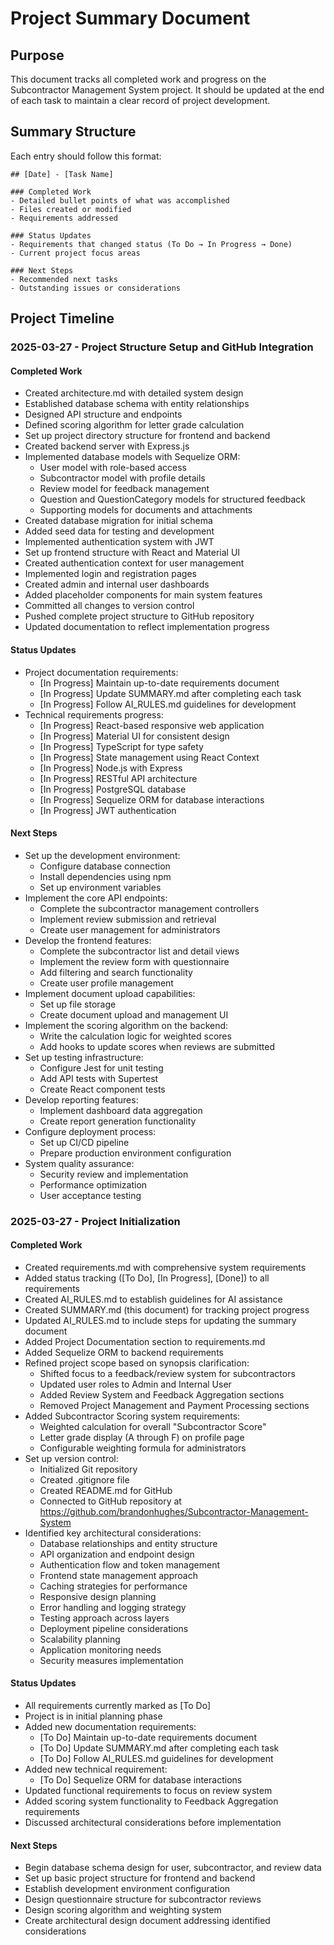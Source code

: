 # Project Summary Document

## Purpose
This document tracks all completed work and progress on the Subcontractor Management System project. It should be updated at the end of each task to maintain a clear record of project development.

## Summary Structure
Each entry should follow this format:

```
## [Date] - [Task Name]

### Completed Work
- Detailed bullet points of what was accomplished
- Files created or modified
- Requirements addressed

### Status Updates
- Requirements that changed status (To Do → In Progress → Done)
- Current project focus areas

### Next Steps
- Recommended next tasks
- Outstanding issues or considerations
```

## Project Timeline

### 2025-03-27 - Project Structure Setup and GitHub Integration

#### Completed Work
- Created architecture.md with detailed system design
- Established database schema with entity relationships
- Designed API structure and endpoints
- Defined scoring algorithm for letter grade calculation
- Set up project directory structure for frontend and backend
- Created backend server with Express.js
- Implemented database models with Sequelize ORM:
  - User model with role-based access
  - Subcontractor model with profile details
  - Review model for feedback management
  - Question and QuestionCategory models for structured feedback
  - Supporting models for documents and attachments
- Created database migration for initial schema
- Added seed data for testing and development
- Implemented authentication system with JWT
- Set up frontend structure with React and Material UI
- Created authentication context for user management
- Implemented login and registration pages
- Created admin and internal user dashboards
- Added placeholder components for main system features
- Committed all changes to version control
- Pushed complete project structure to GitHub repository
- Updated documentation to reflect implementation progress

#### Status Updates
- Project documentation requirements:
  - [In Progress] Maintain up-to-date requirements document
  - [In Progress] Update SUMMARY.md after completing each task
  - [In Progress] Follow AI_RULES.md guidelines for development
- Technical requirements progress:
  - [In Progress] React-based responsive web application
  - [In Progress] Material UI for consistent design
  - [In Progress] TypeScript for type safety
  - [In Progress] State management using React Context
  - [In Progress] Node.js with Express
  - [In Progress] RESTful API architecture
  - [In Progress] PostgreSQL database
  - [In Progress] Sequelize ORM for database interactions
  - [In Progress] JWT authentication

#### Next Steps
- Set up the development environment:
  - Configure database connection
  - Install dependencies using npm
  - Set up environment variables
- Implement the core API endpoints:
  - Complete the subcontractor management controllers
  - Implement review submission and retrieval
  - Create user management for administrators
- Develop the frontend features:
  - Complete the subcontractor list and detail views
  - Implement the review form with questionnaire
  - Add filtering and search functionality
  - Create user profile management
- Implement document upload capabilities:
  - Set up file storage
  - Create document upload and management UI
- Implement the scoring algorithm on the backend:
  - Write the calculation logic for weighted scores
  - Add hooks to update scores when reviews are submitted
- Set up testing infrastructure:
  - Configure Jest for unit testing
  - Add API tests with Supertest
  - Create React component tests
- Develop reporting features:
  - Implement dashboard data aggregation
  - Create report generation functionality
- Configure deployment process:
  - Set up CI/CD pipeline
  - Prepare production environment configuration
- System quality assurance:
  - Security review and implementation
  - Performance optimization
  - User acceptance testing

### 2025-03-27 - Project Initialization

#### Completed Work
- Created requirements.md with comprehensive system requirements
- Added status tracking ([To Do], [In Progress], [Done]) to all requirements
- Created AI_RULES.md to establish guidelines for AI assistance
- Created SUMMARY.md (this document) for tracking project progress
- Updated AI_RULES.md to include steps for updating the summary document
- Added Project Documentation section to requirements.md
- Added Sequelize ORM to backend requirements
- Refined project scope based on synopsis clarification:
  - Shifted focus to a feedback/review system for subcontractors
  - Updated user roles to Admin and Internal User
  - Added Review System and Feedback Aggregation sections
  - Removed Project Management and Payment Processing sections
- Added Subcontractor Scoring system requirements:
  - Weighted calculation for overall "Subcontractor Score"
  - Letter grade display (A through F) on profile page
  - Configurable weighting formula for administrators
- Set up version control:
  - Initialized Git repository
  - Created .gitignore file
  - Created README.md for GitHub
  - Connected to GitHub repository at https://github.com/brandonhughes/Subcontractor-Management-System
- Identified key architectural considerations:
  - Database relationships and entity structure
  - API organization and endpoint design
  - Authentication flow and token management
  - Frontend state management approach
  - Caching strategies for performance
  - Responsive design planning
  - Error handling and logging strategy
  - Testing approach across layers
  - Deployment pipeline considerations
  - Scalability planning
  - Application monitoring needs
  - Security measures implementation

#### Status Updates
- All requirements currently marked as [To Do]
- Project is in initial planning phase
- Added new documentation requirements:
  - [To Do] Maintain up-to-date requirements document
  - [To Do] Update SUMMARY.md after completing each task
  - [To Do] Follow AI_RULES.md guidelines for development
- Added new technical requirement:
  - [To Do] Sequelize ORM for database interactions
- Updated functional requirements to focus on review system
- Added scoring system functionality to Feedback Aggregation requirements
- Discussed architectural considerations before implementation

#### Next Steps
- Begin database schema design for user, subcontractor, and review data
- Set up basic project structure for frontend and backend
- Establish development environment configuration
- Design questionnaire structure for subcontractor reviews
- Design scoring algorithm and weighting system
- Create architectural design document addressing identified considerations